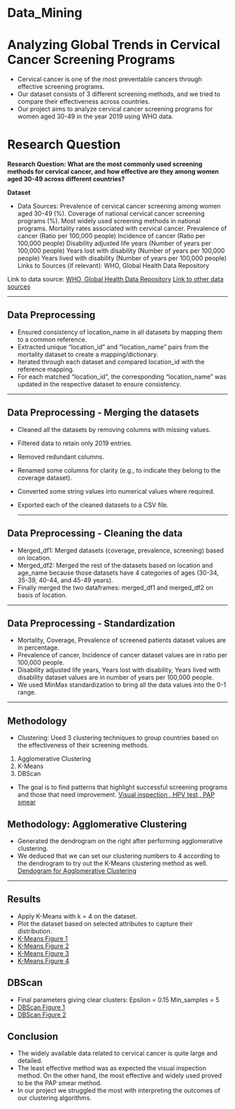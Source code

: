 # Data_Mining


Analyzing Global Trends in Cervical Cancer Screening Programs
=======

- Cervical cancer is one of the most preventable cancers through effective screening programs.
- Our dataset consists of 3 different screening methods, and we tried to compare their effectiveness across countries.
- Our project aims to analyze cervical cancer screening programs for women aged 30-49 in the year 2019 using WHO data.

# Research Question

**Research Question: 
What are the most commonly used screening methods for cervical cancer, and how effective are they among women aged 30-49 across different countries?** 

**Dataset**
- Data Sources:
Prevalence of cervical cancer screening among women aged 30-49 (%).
Coverage of national cervical cancer screening programs (%).
Most widely used screening methods in national programs.
Mortality rates associated with cervical cancer.
Prevalence of cancer (Ratio per 100,000 people)
Incidence of cancer (Ratio per  100,000 people)
Disability adjusted life years (Number of years per 100,000 people)
Years lost with disability  (Number of years per 100,000 people)
Years lived with disability   (Number of years per 100,000 people)
Links to Sources (if relevant):
WHO, Global Health Data Repository

Link to data source:
[WHO, Global Health Data Repository](https://www.who.int/data/gho)
[Link to other data sources](https://vizhub.healthdata.org/gbd-results/)

---

## Data Preprocessing

- Ensured consistency of location_name in all datasets by mapping them to a common reference.
- Extracted unique “location_id” and “location_name” pairs from the mortality dataset to create a mapping/dictionary.
- Iterated through each dataset and compared location_id with the reference mapping.
- For each matched “location_id”, the corresponding “location_name” was updated in the respective dataset to ensure consistency.


---

## Data Preprocessing - Merging the datasets
- Cleaned all the datasets by removing columns with missing values.
- Filtered data to retain only 2019 entries.
- Removed redundant columns.
- Renamed some columns for clarity (e.g., to indicate they belong to the coverage dataset).
- Converted some string values into numerical values where required.
- Exported each of the cleaned datasets to a CSV file.

  ---

## Data Preprocessing - Cleaning the data
- Merged_df1: Merged datasets (coverage, prevalence, screening) based on location.
- Merged_df2: Merged the rest of the datasets based on location and age_name because those datasets have 4 categories of ages (30-34, 35-39, 40-44, and 45-49 years).
- Finally merged the two dataframes: merged_df1 and merged_df2 on basis of location.

---

## Data Preprocessing - Standardization
- Mortality, Coverage, Prevalence of screened patients dataset values are in percentage.
- Prevalence of cancer, Incidence of cancer dataset values are in ratio per 100,000 people.
- Disability adjusted life years, Years lost with disability, Years lived with disability  dataset values are in number of years per 100,000 people.
- We used MinMax standardization to bring all the data values into the 0-1 range. 

---

## Methodology
- Clustering:
Used 3 clustering techniques to group countries based on the effectiveness of their screening methods.
1. Agglomerative Clustering
2. K-Means
3. DBScan
- The goal is to find patterns that highlight successful screening programs and those that need improvement.
[Visual inspection , HPV test , PAP smear](https://github.com/ZarinTasnimBiash/Data_Mining/blob/main/images/Methodology.png)


## Methodology: Agglomerative Clustering

- Generated the dendrogram on the right after performing agglomerative clustering.
- We deduced that we can set our clustering numbers to 4 according to the dendrogram to try out the K-Means clustering method as well.
[Dendogram for Agglomerative Clustering](https://github.com/ZarinTasnimBiash/Data_Mining/blob/main/images/Agglomerative_Clustering.png)
---

## Results

- Apply K-Means with k = 4 on the dataset.
- Plot the dataset based on selected attributes to capture their distribution.
- [K-Means Figure 1](https://github.com/ZarinTasnimBiash/Data_Mining/blob/main/images/KMeans1.png)
- [K-Means Figure 2](https://github.com/ZarinTasnimBiash/Data_Mining/blob/main/images/KMeans2.png)
- [K-Means Figure 3](https://github.com/ZarinTasnimBiash/Data_Mining/blob/main/images/KMeans3.png)
- [K-Means Figure 4](https://github.com/ZarinTasnimBiash/Data_Mining/blob/main/images/KMeans4.png)

## DBScan

- Final parameters giving clear clusters:
	Epsilon = 0.15
	Min_samples = 5
- [DBScan Figure 1](https://github.com/ZarinTasnimBiash/Data_Mining/blob/main/images/DBScan1.png)
- [DBScan Figure 2](https://github.com/ZarinTasnimBiash/Data_Mining/blob/main/images/DBScan3.png)

## Conclusion
- The widely available data related to cervical cancer is quite large and detailed.
- The least effective method was as expected the visual inspection method. On the other hand, the most effective and widely used proved to be the PAP smear method.
- In our project we struggled the most with interpreting the outcomes of our clustering algorithms.











